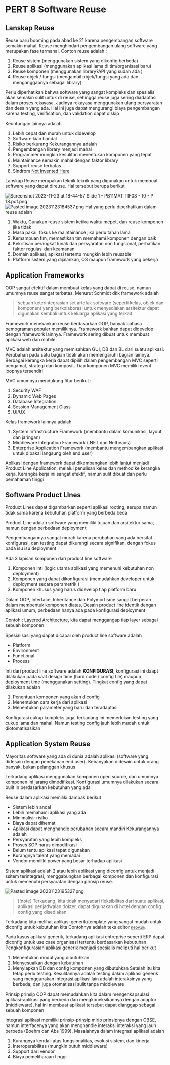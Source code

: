 # PERT 8 Software Reuse

## Lanskap Reuse

Reuse baru booming pada abad ke 21 karena pengembangan software semakin mahal. Reuse menghindari pengembangan ulang software yang merupakan fase termahal. Contoh reuse adalah :

1. Reuse sistem (menggunakan sistem yang dikonfig berbeda)
1. Reuse aplikasi (menggunakan aplikasi lama di tim/organisasi baru)
1. Reuse komponen (menggunakan library?API yang sudah ada )
1. Reuse objek / fungsi (mengambil objek/fungsi yang ada dan menganggapnya sebagai library)

Perlu diperhatikan bahwa software yang sangat kompleks dan spesialis akan semakin sulit untuk di reuse, sehingga reuse juga sering diadaptasi dalam proses rekayasa. Jadinya rekayasa menggunakan ulang persyaratan dan desain yang ada. Hal ini juga dapat mengurangi biaya pengembangan karena testing, verification, dan validation dapat diskip

Keuntungan lainnya adalah

1. Lebih cepat dan murah untuk didevelop
1. Software kian handal
1. Risiko berkurang
   Kekurangannya adalah
1. Pengembangan library menjadi mahal
1. Programmer mungkin kesulitan menentukan komponen yang tepat
1. Maintainance semakin mahal dengan faktor library
1. Support reuse terbatas
1. Sindrom [Not Invented Here](https://xkcd.com/927/)

Lanskap Reuse merupakan teknik teknik yang digunakan untuk membuat software yang dapat direuse. Hal tersebut berupa berikut

![Screenshot 2023-11-23 at 18-44-57 Slide 1 - PB11MAT_TIF08 - 10 - P 18.pdf.png](Screenshot%202023-11-23%20at%2018-44-57%20Slide%201%20-%20PB11MAT_TIF08%20-%2010%20-%20P%2018.pdf.png)
![Pasted image 20231123184537.png](Pasted%20image%2020231123184537.png)
Hal yang perlu diperhatikan dalam reuse adalah

1. Waktu, Gunakan reuse sistem ketika waktu mepet, dan reuse komponen jika tidak
1. Masa pakai, fokus ke maintainance jika perlu tahan lama
1. Kemampuan tim, memastikan tim memahami komponen dengan baik
1. Kekritisan perangkat lunak dan persyaratan non fungsional, perhatikan faktor regulasi dan keamanan
1. Domain aplikasi, aplikasi tertentu mungkin lebih reusable
1. Platform sistem yang dijalankan, OS maupun framework yang bekerja

## Application Frameworks

OOP sangat efektif dalam membuat kelas yang dapat di reuse, namun umumnya reuse sangat terbatas. Menurut Schmidt dkk framework adalah

 > 
 > sebuah keterintegrasian set artefak software (seperti kelas, objek dan komponen) yang berkolaborasi untuk menyediakan arsitektur dapat digunakan kembali untuk keluarga aplikasi yang terkait

Framework menekankan reuse berdasarkan OOP, banyak bahasa pemograman populer memilikinya. Framework bahkan dapat didevelop dengan framework lainnya. Framework sering dibuat untuk membuat aplikasi web dan mobile. 

MVC adalah arsitektur yang memisahkan GUI, DB dan BL dari suatu aplikasi. Perubahan pada satu bagian tidak akan memengaruhi bagian lainnya. Berbagai kerangka kerja dapat dipilih dalam pengembangan MVC seperti pengamat, strategi dan komposit. Tiap komponen MVC memiliki event loopnya tersendiri

MVC umumnya mendukung fitur berikut :

1. Security WAF
1. Dynamic Web Pages
1. Database Integration
1. Session Management Class
1. UI/UX

Kelas framework lainnya adalah

1. System Infrastructure Framework (membantu dalam komunikasi, layout dan jaringan)
1. Middleware Integration Framework (.NET dan Netbeans)
1. Enterprise Application Framework (membantu mengembangkan aplikasi untuk dipakai langsung oleh end user)

Aplikasi dengan framework dapat dikembangkan lebih lanjut menjadi Product Line Application, melalui penulisan kelas dan method ke kerangka kerja. Kerangka kerja ini sangat efektif, namun sulit dibuat dan perlu pemahaman tinggi

## Software Product LInes

Product Lines dapat digambarkan seperti aplikasi rooting, serupa namun tidak sama karena kebutuhan platform yang berbeda beda

Product Line adalah software yang memiliki tujuan dan arsitektur sama, namun dengan perbedaan deployment

Pengembangannya sangat murah karena perubahan yang ada bersifat konfigurasi, dan testing dapat dikurangi secara signifikan, dengan fokus pada isu isu deployment

Ada 3 lapisan komponen dari product line software 

1. Komponen inti (logic utama aplikasi yang memenuhi kebutuhan non deployment)
1. Komponen yang dapat dikonfigurasi (memudahkan developer untuk deployment secara parametrik )
1. Komponen khusus yang harus didevelop tiap platform baru

Dalam OOP, Interface, Inheritance dan Polymorfisme sangat berperan dalam membentuk komponen diatas, Desain product line identik dengan aplikasi umum, perbedaan hanya ada pada konfigurasi deployment

Contoh : [ Layered Architecture](PERT%204.md#layered-architecture), kita dapat menggangap tiap layer sebagai sebuah komponen

Spesialisasi yang dapat dicapai oleh product line software adalah

* Platform
* Environment
* Functional
* Process

Inti dari product line software adalah **KONFIGURASI**, konfigurasi ini daapt dilakukan pada saat design time (hard code / config file) maupun deployment time (menggunakan setting). Tingkat config yang dapat dilakukan adalah

1. Penentuan komponen yang akan diconfig
1. Menentukan cara kerja dari aplikasi
1. Menentukan parameter yang baru dan teradaptasi

Konfigurasi cukup kompleks juga, terkadang ini memerlukan testing yang cukup lama dan mahal. Namun testing config jauh lebih mudah untuk diotomatisasikan

## Application System Reuse

Mayoritas software yang ada di dunia adalah aplikasi (software yang didesain dengan penekanan end user). Kebanyakan didesain untuk orang banyak, bukan pelanggan khusus

Terkadang aplikasi menggunakan komponen open source, dan umumnya komponen ini jarang dimodifikasi. Konfigurasi umumnya dilakukan secara built in berdasarkan kebutuhan yang ada

Reuse dalam aplikasi memiliki dampak berikut

* Sistem lebih andal
* Lebih memahami aplikasi yang ada
* Minimalisir risiko
* Biaya dapat dihemat
* Aplikasi dapat menghandle perubahan secara mandiri
  Kekurangannya adalah
* Persyaratan yang lebih kompleks
* Proses SOP harus dimodifikasi
* Belum tentu aplikasi tepat digunakan
* Kurangnya talent yang memadai
* Vendor memiliki power yang besar terhadap aplikasi

Sistem aplikasi adalah 2 atau lebih aplikasi yang diconfig untuk menjadi ssitem terintegrasi,  menggabungkan berbagai komponen dan konfigurasi untuk memenuhi persyaratan dengan prinsip reuse.

![Pasted image 20231123195327.png](Pasted%20image%2020231123195327.png)

 > 
 > \[!note\]
 > Terkadang, kita tidak menyadari fleksibilitas dari suatu aplikasi, aplikasi penjadwalan dokter, dapat digunakan di hotel dengan config config yang disediakan

Terkadang kita melihat aplikasi generik/template yang sangat mudah untuk diconfig untuk kebutuhan kita Contohnya adalah teks editor [`neovim`](https://neovim.io),

Pada kasus aplikasi generik, terkadang aplikasi entreprise seperti ERP dapat diconfig untuk use case organisasi tertentu berdasarkan kebutuhan. Pengkonfigurasian aplikasi generik menjadi spesialis meliputi hal berikut

1. Menentukan modul yang dibutuhkan
1. Menyesuaikan dengan kebutuhan
1. Menyiapkan DB dan config komponen yang dibutuhkan
   Setelah itu kita tetap perlu testing. Kesulitannya adalah testing dalam aplikasi generik yang menggunakan integrasi aplikasi lain adalah interaksinya yang berbeda, dan juga otomatisasi sulit tanpa middleware

Prinsip prinsip OOP dapat memudahkan kita dalam mengenkapsulasi aplikasi-aplikasi yang berbeda dan mengkoneksikannya dengan adaptor (middleware), hal ini membuat aplikasi tersebut dapat dianggap sebagai sebuah komponen

Integrasi aplikasi memiliki prinsip-prinsip mirip prinsipnya dengan CBSE, namun interfacenya yang akan menghandle interaksi interaksi yang jauh berbeda (Boehm dan Abs 1999). Masalahnya dalam integrasi aplikasi adalah

1. Kurangnya kendali atas fungsionalitas, evolusi sistem, dan kinerja
1. Interoperabilitas (mungkin butuh middleware)
1. Support dari vendor
1. Biaya pemeliharaan tinggi
